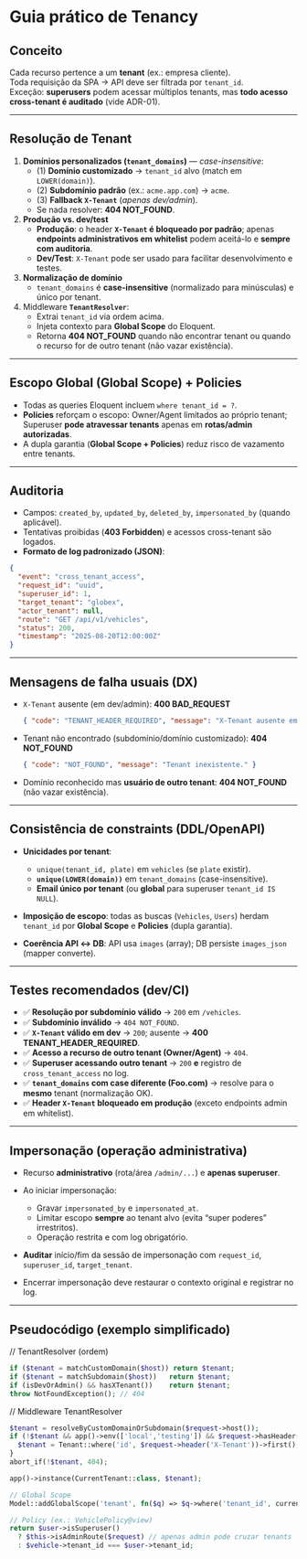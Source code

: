 # Guia prático de Tenancy

## Conceito
Cada recurso pertence a um **tenant** (ex.: empresa cliente).  
Toda requisição da SPA → API deve ser filtrada por `tenant_id`.  
Exceção: **superusers** podem acessar múltiplos tenants, mas **todo acesso cross-tenant é auditado** (vide ADR-01).

---

## Resolução de Tenant
1. **Domínios personalizados (`tenant_domains`)** — *case-insensitive*:  
   - (1) **Domínio customizado** → `tenant_id` alvo (match em `LOWER(domain)`).  
   - (2) **Subdomínio padrão** (ex.: `acme.app.com`) → `acme`.  
   - (3) **Fallback `X-Tenant`** (*apenas dev/admin*).  
   - Se nada resolver: **404 NOT_FOUND**.
2. **Produção vs. dev/test**  
   - **Produção**: o header **`X-Tenant` é bloqueado por padrão**; apenas **endpoints administrativos em whitelist** podem aceitá-lo e **sempre com auditoria**.  
   - **Dev/Test**: `X-Tenant` pode ser usado para facilitar desenvolvimento e testes.
3. **Normalização de domínio**  
   - `tenant_domains` é **case-insensitive** (normalizado para minúsculas) e único por tenant.
4. Middleware **`TenantResolver`**:
   - Extrai `tenant_id` via ordem acima.
   - Injeta contexto para **Global Scope** do Eloquent.
   - Retorna **404 NOT_FOUND** quando não encontrar tenant ou quando o recurso for de outro tenant (não vazar existência).

---

## Escopo Global (Global Scope) + Policies
- Todas as queries Eloquent incluem `where tenant_id = ?`.  
- **Policies** reforçam o escopo: Owner/Agent limitados ao próprio tenant; Superuser **pode atravessar tenants** apenas em **rotas/admin autorizadas**.  
- A dupla garantia (**Global Scope + Policies**) reduz risco de vazamento entre tenants.

---

## Auditoria
- Campos: `created_by`, `updated_by`, `deleted_by`, `impersonated_by` (quando aplicável).  
- Tentativas proibidas (**403 Forbidden**) e acessos cross-tenant são logados.  
- **Formato de log padronizado (JSON)**:
```json
{
  "event": "cross_tenant_access",
  "request_id": "uuid",
  "superuser_id": 1,
  "target_tenant": "globex",
  "actor_tenant": null,
  "route": "GET /api/v1/vehicles",
  "status": 200,
  "timestamp": "2025-08-20T12:00:00Z"
}
````

---

## Mensagens de falha usuais (DX)

* `X-Tenant` ausente (em dev/admin): **400 BAD\_REQUEST**

  ```json
  { "code": "TENANT_HEADER_REQUIRED", "message": "X-Tenant ausente em ambiente de desenvolvimento." }
  ```
* Tenant não encontrado (subdomínio/domínio customizado): **404 NOT\_FOUND**

  ```json
  { "code": "NOT_FOUND", "message": "Tenant inexistente." }
  ```
* Domínio reconhecido mas **usuário de outro tenant**: **404 NOT\_FOUND** (não vazar existência).

---

## Consistência de constraints (DDL/OpenAPI)

* **Unicidades por tenant**:

  * `unique(tenant_id, plate)` em `vehicles` (se `plate` existir).
  * **`unique(LOWER(domain))`** em `tenant_domains` (case-insensitive).
  * **Email único por tenant** (ou **global** para superuser `tenant_id IS NULL`).
* **Imposição de escopo**: todas as buscas (`Vehicles`, `Users`) herdam `tenant_id` por **Global Scope** e **Policies** (dupla garantia).
* **Coerência API ↔ DB**: API usa `images` (array); DB persiste `images_json` (mapper converte).

---

## Testes recomendados (dev/CI)

* ✅ **Resolução por subdomínio válido** → `200` em `/vehicles`.
* ✅ **Subdomínio inválido** → `404 NOT_FOUND`.
* ✅ **`X-Tenant` válido em dev** → `200`; ausente → **400 TENANT\_HEADER\_REQUIRED**.
* ✅ **Acesso a recurso de outro tenant (Owner/Agent)** → `404`.
* ✅ **Superuser acessando outro tenant** → `200` **e** registro de `cross_tenant_access` no log.
* ✅ **`tenant_domains` com case diferente (Foo.com)** → resolve para o **mesmo** tenant (normalização OK).
* ✅ **Header `X-Tenant` bloqueado em produção** (exceto endpoints admin em whitelist).

---

## Impersonação (operação administrativa)

* Recurso **administrativo** (rota/área `/admin/...`) e **apenas superuser**.
* Ao iniciar impersonação:

  * Gravar `impersonated_by` e `impersonated_at`.
  * Limitar escopo **sempre** ao tenant alvo (evita “super poderes” irrestritos).
  * Operação restrita e com log obrigatório.
* **Auditar** início/fim da sessão de impersonação com `request_id`, `superuser_id`, `target_tenant`.
* Encerrar impersonação deve restaurar o contexto original e registrar no log.

---

## Pseudocódigo (exemplo simplificado)

// TenantResolver (ordem)

```php
if ($tenant = matchCustomDomain($host)) return $tenant;
if ($tenant = matchSubdomain($host))   return $tenant;
if (isDevOrAdmin() && hasXTenant())    return $tenant;
throw NotFoundException(); // 404
```

// Middleware TenantResolver

```php
$tenant = resolveByCustomDomainOrSubdomain($request->host());
if (!$tenant && app()->env(['local','testing']) && $request->hasHeader('X-Tenant')) {
  $tenant = Tenant::where('id', $request->header('X-Tenant'))->first();
}
abort_if(!$tenant, 404);

app()->instance(CurrentTenant::class, $tenant);

// Global Scope
Model::addGlobalScope('tenant', fn($q) => $q->where('tenant_id', currentTenant()->id));

// Policy (ex.: VehiclePolicy@view)
return $user->isSuperuser()
  ? $this->isAdminRoute($request) // apenas admin pode cruzar tenants
  : $vehicle->tenant_id === $user->tenant_id;
```
